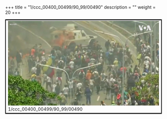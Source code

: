 +++
title = "1/ccc_00400_00499/90_99/00490"
description = ""
weight = 20
+++

<table style="border:2px solid black;max-width:800px;max-height:800px;" 
><tr><td>
<img class="center-fit-jpg"
src="/jpg_/aaa_20190430_NxaOmWaI8sI_00489.jpg">
1/ccc_00400_00499/90_99/00490
</img></td></tr></table>
